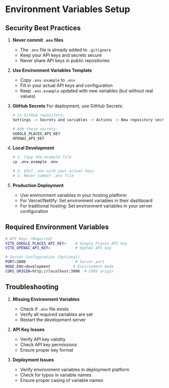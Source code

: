# Environment Variables Setup

## Security Best Practices

1. **Never commit `.env` files**
   - The `.env` file is already added to `.gitignore`
   - Keep your API keys and secrets secure
   - Never share API keys in public repositories

2. **Use Environment Variables Template**
   - Copy `.env.example` to `.env`
   - Fill in your actual API keys and configuration
   - Keep `.env.example` updated with new variables (but without real values)

3. **GitHub Secrets**
   For deployment, use GitHub Secrets:
   ```bash
   # In GitHub repository:
   Settings -> Secrets and variables -> Actions -> New repository secret
   
   # Add these secrets:
   GOOGLE_PLACES_API_KEY
   OPENAI_API_KEY
   ```

4. **Local Development**
   ```bash
   # 1. Copy the example file
   cp .env.example .env

   # 2. Edit .env with your actual keys
   # 3. Never commit .env file
   ```

5. **Production Deployment**
   - Use environment variables in your hosting platform
   - For Vercel/Netlify: Set environment variables in their dashboard
   - For traditional hosting: Set environment variables in your server configuration

## Required Environment Variables

```bash
# API Keys (Required)
VITE_GOOGLE_PLACES_API_KEY=    # Google Places API key
VITE_OPENAI_API_KEY=           # OpenAI API key

# Server Configuration (Optional)
PORT=3000                      # Server port
NODE_ENV=development          # Environment mode
CORS_ORIGIN=http://localhost:3000  # CORS origin
```

## Troubleshooting

1. **Missing Environment Variables**
   - Check if `.env` file exists
   - Verify all required variables are set
   - Restart the development server

2. **API Key Issues**
   - Verify API key validity
   - Check API key permissions
   - Ensure proper key format

3. **Deployment Issues**
   - Verify environment variables in deployment platform
   - Check for typos in variable names
   - Ensure proper casing of variable names 